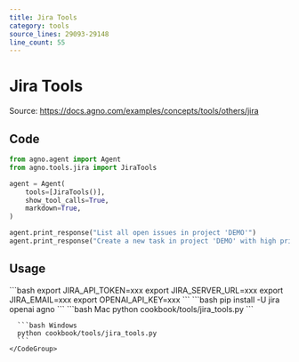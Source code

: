 ```yaml
---
title: Jira Tools
category: tools
source_lines: 29093-29148
line_count: 55
---
```


# Jira Tools
Source: https://docs.agno.com/examples/concepts/tools/others/jira



## Code

```python cookbook/tools/jira_tools.py
from agno.agent import Agent
from agno.tools.jira import JiraTools

agent = Agent(
    tools=[JiraTools()],
    show_tool_calls=True,
    markdown=True,
)

agent.print_response("List all open issues in project 'DEMO'")
agent.print_response("Create a new task in project 'DEMO' with high priority")
```

## Usage

<Steps>
  <Snippet file="create-venv-step.mdx" />

  <Step title="Set your Jira credentials">
    ```bash
    export JIRA_API_TOKEN=xxx
    export JIRA_SERVER_URL=xxx
    export JIRA_EMAIL=xxx
    export OPENAI_API_KEY=xxx
    ```
  </Step>

  <Step title="Install libraries">
    ```bash
    pip install -U jira openai agno
    ```
  </Step>

  <Step title="Run Agent">
    <CodeGroup>
      ```bash Mac
      python cookbook/tools/jira_tools.py
      ```

      ```bash Windows
      python cookbook/tools/jira_tools.py
      ```
    </CodeGroup>
  </Step>
</Steps>


